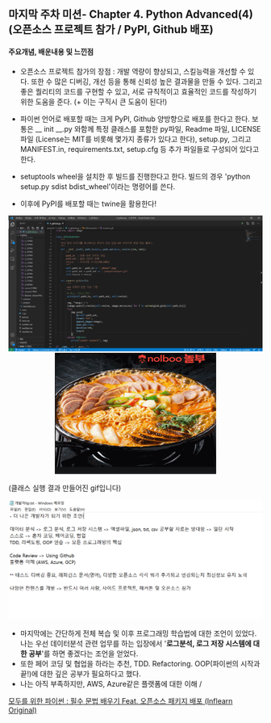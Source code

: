 ## 마지막 주차 미션- Chapter 4. Python Advanced(4) (오픈소스 프로젝트 참가 / PyPI, Github 배포)

#### 주요개념, 배운내용 및 느낀점

- 오픈소스 프로젝트 참가의 장점 :  개발 역량이 향상되고, 스킬능력을 개선할 수 있다. 또한 수 많은 디버깅, 개선 등을 통해 신뢰성 높은 결과물을 만들 수 있다.  그리고 좋은 퀄리티의 코드를 구현할 수 있고, 서로 규칙적이고 효율적인 코드를 작성하기 위한 도움을 준다. (+ 이는 구직시 큰 도움이 된다!)

- 파이썬 언어로 배포할 때는 크게 PyPl, Github 양방향으로 배포를 한다고 한다.  보통은 __  init  __.py 와함께 특정 클래스를 포함한 py파일, Readme 파일, LICENSE파일 (License는 MIT를 비롯해 몇가지 종류가 있다고 한다), setup.py, 그리고 MANIFEST.in, requirements.txt, setup.cfg 등 추가 파일들로 구성되어 있다고 한다.
- setuptools wheel을 설치한 후 빌드를 진행한다고 한다. 빌드의 경우 'python setup.py sdist bdist_wheel'이라는 명령어를 쓴다.
- 이후에 PyPI를 배포할 때는 twine을 활용한다!

<center> <img src='../image/4_1.PNG'> </center>



<center> <img src='../code/output/output.gif'> </center>

(클래스 실행 결과 만들어진 gif입니다)



<center> <img src='../image/4_3.PNG'> </center>

- 마지막에는 간단하게 전체 복습 및 이후 프로그래밍 학습법에 대한 조언이 있었다.  나는 우선 데이터분석 관련 업무를 하는 입장에서 '**로그분석, 로그 저장 시스템에 대한 공부**'를 하면 좋겠다는 조언을 얻었다.
- 또한 페어 코딩 및 협업을 하라는 추천, TDD. Refactoring. OOP(파이썬의 시작과 끝!)에 대한 깊은 공부가 필요하다고 했다.
- 나는 아직 부족하지만, AWS, Azure같은 플랫폼에 대한 이해 / 



[모두를 위한 파이썬 : 필수 문법 배우기 Feat. 오픈소스 패키지 배포 (Inflearn Original)](https://www.inflearn.com/course/%ED%94%84%EB%A1%9C%EA%B7%B8%EB%9E%98%EB%B0%8D-%ED%8C%8C%EC%9D%B4%EC%8D%AC-%EC%A4%91%EA%B3%A0%EA%B8%89/dashboard )

